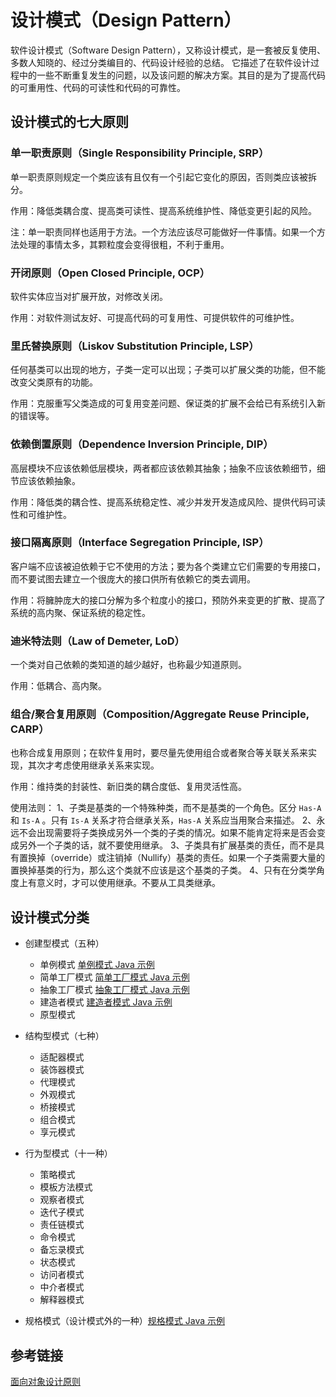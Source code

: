 # 设计模式（Design Pattern）

软件设计模式（Software Design Pattern），又称设计模式，是一套被反复使用、多数人知晓的、经过分类编目的、代码设计经验的总结。
它描述了在软件设计过程中的一些不断重复发生的问题，以及该问题的解决方案。其目的是为了提高代码的可重用性、代码的可读性和代码的可靠性。

## 设计模式的七大原则

### 单一职责原则（Single Responsibility Principle, SRP）

单一职责原则规定一个类应该有且仅有一个引起它变化的原因，否则类应该被拆分。

作用：降低类耦合度、提高类可读性、提高系统维护性、降低变更引起的风险。

注：单一职责同样也适用于方法。一个方法应该尽可能做好一件事情。如果一个方法处理的事情太多，其颗粒度会变得很粗，不利于重用。

### 开闭原则（Open Closed Principle, OCP）

软件实体应当对扩展开放，对修改关闭。

作用：对软件测试友好、可提高代码的可复用性、可提供软件的可维护性。

### 里氏替换原则（Liskov Substitution Principle, LSP）

任何基类可以出现的地方，子类一定可以出现；子类可以扩展父类的功能，但不能改变父类原有的功能。

作用：克服重写父类造成的可复用变差问题、保证类的扩展不会给已有系统引入新的错误等。

### 依赖倒置原则（Dependence Inversion Principle, DIP）

高层模块不应该依赖低层模块，两者都应该依赖其抽象；抽象不应该依赖细节，细节应该依赖抽象。

作用：降低类的耦合性、提高系统稳定性、减少并发开发造成风险、提供代码可读性和可维护性。

### 接口隔离原则（Interface Segregation Principle, ISP）

客户端不应该被迫依赖于它不使用的方法；要为各个类建立它们需要的专用接口，而不要试图去建立一个很庞大的接口供所有依赖它的类去调用。

作用：将臃肿庞大的接口分解为多个粒度小的接口，预防外来变更的扩散、提高了系统的高内聚、保证系统的稳定性。

### 迪米特法则（Law of Demeter, LoD）

一个类对自己依赖的类知道的越少越好，也称最少知道原则。

作用：低耦合、高内聚。

### 组合/聚合复用原则（Composition/Aggregate Reuse Principle, CARP）

也称合成复用原则；在软件复用时，要尽量先使用组合或者聚合等关联关系来实现，其次才考虑使用继承关系来实现。

作用：维持类的封装性、新旧类的耦合度低、复用灵活性高。

使用法则：
    1、子类是基类的一个特殊种类，而不是基类的一个角色。区分 `Has-A` 和 `Is-A` 。只有 `Is-A` 关系才符合继承关系，`Has-A` 关系应当用聚合来描述。
    2、永远不会出现需要将子类换成另外一个类的子类的情况。如果不能肯定将来是否会变成另外一个子类的话，就不要使用继承。
    3、子类具有扩展基类的责任，而不是具有置换掉（override）或注销掉（Nullify）基类的责任。如果一个子类需要大量的置换掉基类的行为，那么这个类就不应该是这个基类的子类。
    4、只有在分类学角度上有意义时，才可以使用继承。不要从工具类继承。

## 设计模式分类

- 创建型模式（五种）
    - 单例模式 [单例模式 Java 示例](./singleton-pattern)
    - 简单工厂模式 [简单工厂模式 Java 示例](./simple-factory-pattern)
    - 抽象工厂模式 [抽象工厂模式 Java 示例](./abstract-factory-pattern)
    - 建造者模式 [建造者模式 Java 示例](./builder-pattern)
    - 原型模式

- 结构型模式（七种）
    - 适配器模式 
    - 装饰器模式
    - 代理模式
    - 外观模式
    - 桥接模式
    - 组合模式
    - 享元模式

- 行为型模式（十一种）
    - 策略模式
    - 模板方法模式
    - 观察者模式
    - 迭代子模式
    - 责任链模式
    - 命令模式
    - 备忘录模式
    - 状态模式
    - 访问者模式
    - 中介者模式
    - 解释器模式

- 规格模式（设计模式外的一种）[规格模式 Java 示例](./specification-pattern)
    
## 参考链接

[面向对象设计原则](https://blog.csdn.net/fanyun_01/)
